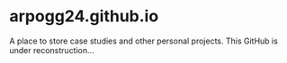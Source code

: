 # arpogg24.github.io
A place to store case studies and other personal projects.
This GitHub is under reconstruction...
